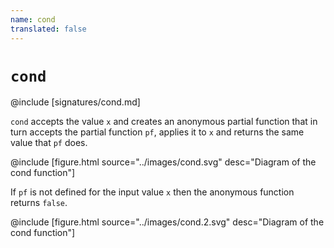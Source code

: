 ```yaml
---
name: cond
translated: false
---
```


# `cond`

@include [signatures/cond.md]

`cond` accepts the value `x` and creates an anonymous partial function that in
turn accepts the partial function `pf`, applies it to `x` and returns the
same value that `pf` does.

@include [figure.html source="../images/cond.svg" desc="Diagram of the cond function"]

If `pf` is not defined for the input value `x` then the anonymous function
returns `false`.

@include [figure.html source="../images/cond.2.svg" desc="Diagram of the cond function"]

